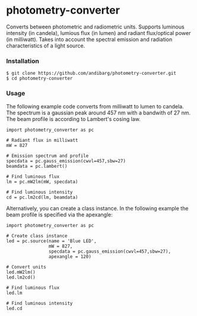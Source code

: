 # photometry-converter
Converts between photometric and radiometric units. Supports luminous intensity (in candela), lumious flux (in lumen) and radiant flux/optical power (in milliwatt). Takes into account the spectral emission and radiation characteristics of a light source.

### Installation
```
$ git clone https://github.com/andibarg/photometry-converter.git
$ cd photometry-converter
```

### Usage
The following example code converts from milliwatt to lumen to candela. The spectrum is a gaussian peak around 457 nm with a bandwith of 27 nm. The beam profile is according to Lambert's cosing law.
```
import photometry_converter as pc

# Radiant flux in milliwatt
mW = 827

# Emission spectrum and profile
specdata = pc.gauss_emission(cwvl=457,sbw=27)
beamdata = pc.lambert()

# Find luminous flux
lm = pc.mW2lm(mW, specdata)

# Find luminous intensity
cd = pc.lm2cd(lm, beamdata)
```
Alternatively, you can create a class instance. In the following example the beam profile is specified via the apexangle:
```
import photometry_converter as pc

# Create class instance
led = pc.source(name = 'Blue LED',
                mW = 827,
                specdata = pc.gauss_emission(cwvl=457,sbw=27),
                apexangle = 120)
                
# Convert units
led.mW2lm()
led.lm2cd()

# Find luminous flux
led.lm

# Find luminous intensity
led.cd
```

